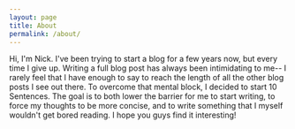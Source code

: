 ```yaml
---
layout: page
title: About
permalink: /about/
---
```


Hi, I'm Nick. I've been trying to start a blog for a few years now, but every time I give up. Writing a full blog post
has always been intimidating to me-- I rarely feel that I have enough to say to reach the length of all the other blog
posts I see out there. To overcome that mental block, I decided to start 10 Sentences. The goal is to both lower the
barrier for me to start writing, to force my thoughts to be more concise, and to write something that I myself wouldn't
get bored reading. I hope you guys find it interesting!
